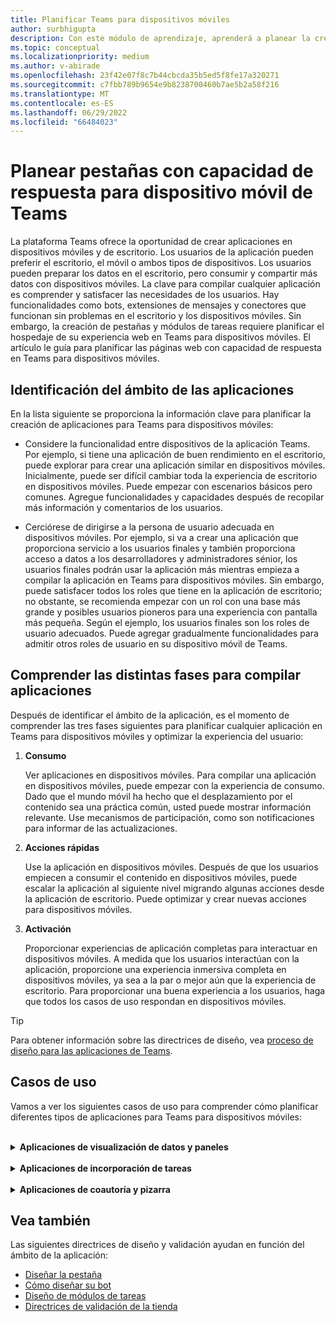 ```yaml
---
title: Planificar Teams para dispositivos móviles
author: surbhigupta
description: Con este módulo de aprendizaje, aprenderá a planear la creación de una aplicación en el móvil de Teams y comprenderá las distintas fases para compilar la aplicación.
ms.topic: conceptual
ms.localizationpriority: medium
ms.author: v-abirade
ms.openlocfilehash: 23f42e07f8c7b44cbcda35b5ed5f8fe17a320271
ms.sourcegitcommit: c7fbb789b9654e9b8238700460b7ae5b2a58f216
ms.translationtype: MT
ms.contentlocale: es-ES
ms.lasthandoff: 06/29/2022
ms.locfileid: "66484023"
---
```

# <a name="plan-responsive-tabs-for-teams-mobile"></a>Planear pestañas con capacidad de respuesta para dispositivo móvil de Teams

 La plataforma Teams ofrece la oportunidad de crear aplicaciones en dispositivos móviles y de escritorio. Los usuarios de la aplicación pueden preferir el escritorio, el móvil o ambos tipos de dispositivos. Los usuarios pueden preparar los datos en el escritorio, pero consumir y compartir más datos con dispositivos móviles. La clave para compilar cualquier aplicación es comprender y satisfacer las necesidades de los usuarios. Hay funcionalidades como bots, extensiones de mensajes y conectores que funcionan sin problemas en el escritorio y los dispositivos móviles. Sin embargo, la creación de pestañas y módulos de tareas requiere planificar el hospedaje de su experiencia web en Teams para dispositivos móviles. El artículo le guía para planificar las páginas web con capacidad de respuesta en Teams para dispositivos móviles.

## <a name="identify-apps-scope"></a>Identificación del ámbito de las aplicaciones

En la lista siguiente se proporciona la información clave para planificar la creación de aplicaciones para Teams para dispositivos móviles:

* Considere la funcionalidad entre dispositivos de la aplicación Teams. Por ejemplo, si tiene una aplicación de buen rendimiento en el escritorio, puede explorar para crear una aplicación similar en dispositivos móviles. Inicialmente, puede ser difícil cambiar toda la experiencia de escritorio en dispositivos móviles. Puede empezar con escenarios básicos pero comunes. Agregue funcionalidades y capacidades después de recopilar más información y comentarios de los usuarios.

* Cerciórese de dirigirse a la persona de usuario adecuada en dispositivos móviles. Por ejemplo, si va a crear una aplicación que proporciona servicio a los usuarios finales y también proporciona acceso a datos a los desarrolladores y administradores sénior, los usuarios finales podrán usar la aplicación más mientras empieza a compilar la aplicación en Teams para dispositivos móviles. Sin embargo, puede satisfacer todos los roles que tiene en la aplicación de escritorio; no obstante, se recomienda empezar con un rol con una base más grande y posibles usuarios pioneros para una experiencia con pantalla más pequeña. Según el ejemplo, los usuarios finales son los roles de usuario adecuados. Puede agregar gradualmente funcionalidades para admitir otros roles de usuario en su dispositivo móvil de Teams.

## <a name="understand-different-stages-to-build-apps"></a>Comprender las distintas fases para compilar aplicaciones

Después de identificar el ámbito de la aplicación, es el momento de comprender las tres fases siguientes para planificar cualquier aplicación en Teams para dispositivos móviles y optimizar la experiencia del usuario:

1. **Consumo**

   Ver aplicaciones en dispositivos móviles. Para compilar una aplicación en dispositivos móviles, puede empezar con la experiencia de consumo. Dado que el mundo móvil ha hecho que el desplazamiento por el contenido sea una práctica común, usted puede mostrar información relevante. Use mecanismos de participación, como son notificaciones para informar de las actualizaciones.

2. **Acciones rápidas**

   Use la aplicación en dispositivos móviles. Después de que los usuarios empiecen a consumir el contenido en dispositivos móviles, puede escalar la aplicación al siguiente nivel migrando algunas acciones desde la aplicación de escritorio. Puede optimizar y crear nuevas acciones para dispositivos móviles.

3. **Activación**

   Proporcionar experiencias de aplicación completas para interactuar en dispositivos móviles. A medida que los usuarios interactúan con la aplicación, proporcione una experiencia inmersiva completa en dispositivos móviles, ya sea a la par o mejor aún que la experiencia de escritorio. Para proporcionar una buena experiencia a los usuarios, haga que todos los casos de uso respondan en dispositivos móviles.

> [!TIP]
> Para obtener información sobre las directrices de diseño, vea [proceso de diseño para las aplicaciones de Teams](design-teams-app-process.md).

## <a name="use-cases"></a>Casos de uso

Vamos a ver los siguientes casos de uso para comprender cómo planificar diferentes tipos de aplicaciones para Teams para dispositivos móviles:

<br>

<details>

<summary><b>Aplicaciones de visualización de datos y paneles</b></summary>

Puede comprender cómo planear pestañas dinámicas para las aplicaciones de visualización de datos y paneles en la plataforma móvil de Teams.

Consumo:

En la primera fase, puede implementar la experiencia de consumo más básica para ver los datos. El propósito de cualquier aplicación del dominio es mostrar datos en forma de visualizaciones. En la aplicación, puede mostrar visualizaciones vistas recientemente en el escritorio o una lista de todos los gráficos autorizados para los usuarios. Después de crear paneles en el escritorio, los usuarios pueden acceder a la información mediante dispositivos móviles. Puede mostrar una vista detallada de cualquier gráfico seleccionado por el usuario como una vista expandida en las pestañas o mediante módulos de tareas.

Puede mostrar la siguiente información:

* Paneles y resúmenes.
* Objetos visuales de datos, mapas e infografías.
* Gráficos, gráficos y tablas.

:::image type="content" source="../../assets/images/app-fundamentals/dashboarding-and-data-visualization-apps-consumption.png" alt-text="Mostrar los datos en forma de visualización.":::

Acciones rápidas:

En la segunda fase, los usuarios pueden trabajar en los gráficos y objetos visuales ya existentes desde la experiencia de escritorio. Puede introducir las siguientes acciones:

* Buscar contenido.
* Filtrar datos.
* Crear marcadores.

:::image type="content" source="../../assets/images/app-fundamentals/dashboarding-and-data-visualization-apps-quick-actions.png" alt-text="Acciones rápidas en el gráfico y los objetos visuales existentes.":::

Habilitación:

En la tercera fase, permita a los usuarios crear contenido como son gráficos y cuadros desde cero. Cerciórese de presentar todas las funcionalidades de la aplicación para dispositivos móviles. Por ejemplo, puede usar módulos de tareas para ayudar a acceder a elementos de datos específicos con una vista detallada.

Puede proporcionar el siguiente acceso a los usuarios:

* Modifique el título y la descripción.
* Insertar elementos de datos para crear visualizaciones.
* Comparta visualizaciones en un canal o chat de grupo.

:::image type="content" source="../../assets/images/app-fundamentals/dashboarding-and-data-visualization-apps-enablement.png" alt-text="Permitir que los usuarios creen contenido, como gráficos gráficos.":::

<br>

</details>

<br>

<details>

<summary><b>Aplicaciones de incorporación de tareas</b></summary>

Puede comprender cómo planificar pestañas con capacidad de respuesta para las aplicaciones de incorporación de tareas en la plataforma móvil de Teams.

Consumo:

En la primera fase, la aplicación puede mostrar la lista de tareas al usuario en una pila vertical. Si hay varias categorías de tareas, como pueden ser **Propuesto**, **Activo** y **Cerrado**, proporcione filtros para mostrar las tareas agrupadas o como encabezados para ver las tareas agrupadas.

:::image type="content" source="../../assets/images/app-fundamentals/taskboarding-apps-consumption.png" alt-text="Muestra la lista de tareas de una pila vertical.":::

Acciones rápidas:

En la segunda fase, puede proporcionar a los usuarios el siguiente acceso a la aplicación:

* Cree tareas o elementos con los campos obligatorios para reducir la carga cognitiva de los usuarios.
* Cambie el tipo de placa o la vista.
* Revise las tareas expandiendo la vista.
* Use módulos de tareas para ver la vista detallada.
* Mueva las tareas a distintas categorías.
* Comparta las tareas pertinentes en chats y canales a través de correos electrónicos y fuente de actividad.

:::image type="content" source="../../assets/images/app-fundamentals/taskboarding-apps-quick-actions.png" alt-text="Cree tareas para reducir la carga cognitiva de los usuarios.":::

Habilitación:

En la tercera fase, puede habilitar la experiencia de los usuarios con las actividades siguientes:

* Agregue nuevos proyectos y paneles.
* Agregue y modifique diferentes categorías, como **Propuesto**, **Activo** y **Cerrado**.
* Configure las tareas para comentarios, datos adjuntos y otras características complejas.

:::image type="content" source="../../assets/images/app-fundamentals/taskboarding-apps-enablement.png" alt-text="Habilite la experiencia del usuario agregando proyectos y paneles.":::

<br>

</details>

<br>

<details>

<summary><b>Aplicaciones de coautoría y pizarra</b></summary>

Puede entender cómo planificar pestañas con capacidad de respuesta para aplicaciones de coautoría y pizarra en la plataforma móvil de Teams.

Consumo:

En la primera fase, puede considerar la experiencia de escritorio para mostrar el contenido y los recursos de la aplicación.  Puede mostrar las siguientes funciones:

* Comentarios o comentarios.
* Acercar o alejar.
* Fase actual o progreso de un documento pendiente.

:::image type="content" source="../../assets/images/app-fundamentals/coauthoring-and-whiteboarding-apps-consumption.png" alt-text="Muestra contenido y recursos en la experiencia de escritorio.":::

Acciones rápidas:

En la segunda fase, puede introducir las siguientes acciones:

* Cree un nuevo panel para la colaboración o nuevos documentos para la firma.
* Comparta los paneles internamente y también con los invitados.
* Configure los permisos de administrador.

> [!TIP]
> Las acciones se exponen, que se pueden mostrar fácilmente en las pantallas pequeñas.

:::image type="content" source="../../assets/images/app-fundamentals/coauthoring-and-whiteboarding-apps-quick-actions.png" alt-text="Presenta la creación de un nuevo panel para la colaboración.":::

Habilitación:

En la tercera fase, proporcione una experiencia completa a los usuarios. Puede habilitar la experiencia de los usuarios con las actividades siguientes:

* Agregar texto, formas y notas rápidas.
* Navegue por el contenido.
* Agregue capas y filtros.
* Operaciones de eliminación, deshacer y rehacer.
* Acceda a la cámara y al micrófono mediante las API del SDK de JS. Para obtener más información sobre las funcionalidades del dispositivo, consulte [introducción a las funcionalidades del dispositivo](../device-capabilities/device-capabilities-overview.md).

:::image type="content" source="../../assets/images/app-fundamentals/coauthoring-and-whiteboarding-apps-enablement.png" alt-text="Habilite la experiencia del usuario agregando formas de texto, notas rápidas y otras funcionalidades.":::

<br>

</details>

## <a name="see-also"></a>Vea también

Las siguientes directrices de diseño y validación ayudan en función del ámbito de la aplicación:

* [Diseñar la pestaña](../../tabs/design/tabs.md)
* [Cómo diseñar su bot](../../bots/design/bots.md)
* [Diseño de módulos de tareas](../..//task-modules-and-cards/task-modules/design-teams-task-modules.md)
* [Directrices de validación de la tienda](../deploy-and-publish/appsource/prepare/teams-store-validation-guidelines.md)
